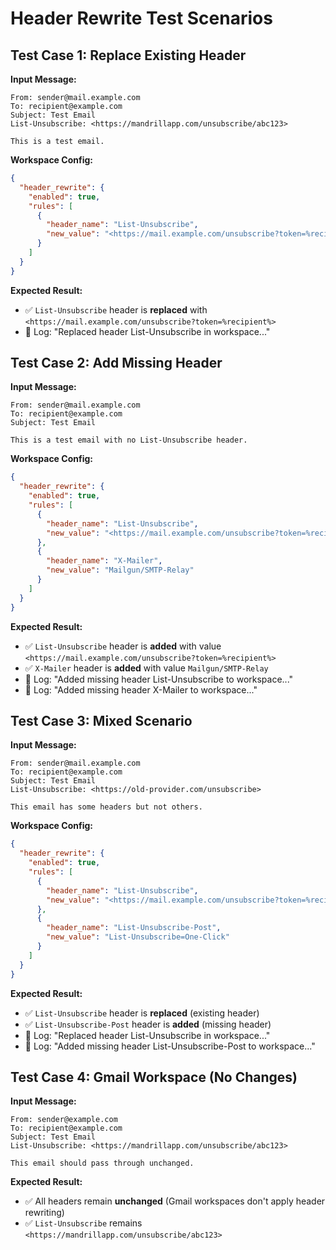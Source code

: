 # Header Rewrite Test Scenarios

## Test Case 1: Replace Existing Header
**Input Message:**
```
From: sender@mail.example.com
To: recipient@example.com
Subject: Test Email
List-Unsubscribe: <https://mandrillapp.com/unsubscribe/abc123>

This is a test email.
```

**Workspace Config:**
```json
{
  "header_rewrite": {
    "enabled": true,
    "rules": [
      {
        "header_name": "List-Unsubscribe",
        "new_value": "<https://mail.example.com/unsubscribe?token=%recipient%>"
      }
    ]
  }
}
```

**Expected Result:**
- ✅ `List-Unsubscribe` header is **replaced** with `<https://mail.example.com/unsubscribe?token=%recipient%>`
- 📝 Log: "Replaced header List-Unsubscribe in workspace..."

## Test Case 2: Add Missing Header
**Input Message:**
```
From: sender@mail.example.com
To: recipient@example.com
Subject: Test Email

This is a test email with no List-Unsubscribe header.
```

**Workspace Config:**
```json
{
  "header_rewrite": {
    "enabled": true,
    "rules": [
      {
        "header_name": "List-Unsubscribe",
        "new_value": "<https://mail.example.com/unsubscribe?token=%recipient%>"
      },
      {
        "header_name": "X-Mailer",
        "new_value": "Mailgun/SMTP-Relay"
      }
    ]
  }
}
```

**Expected Result:**
- ✅ `List-Unsubscribe` header is **added** with value `<https://mail.example.com/unsubscribe?token=%recipient%>`
- ✅ `X-Mailer` header is **added** with value `Mailgun/SMTP-Relay`
- 📝 Log: "Added missing header List-Unsubscribe to workspace..."
- 📝 Log: "Added missing header X-Mailer to workspace..."

## Test Case 3: Mixed Scenario
**Input Message:**
```
From: sender@mail.example.com
To: recipient@example.com
Subject: Test Email
List-Unsubscribe: <https://old-provider.com/unsubscribe>

This email has some headers but not others.
```

**Workspace Config:**
```json
{
  "header_rewrite": {
    "enabled": true,
    "rules": [
      {
        "header_name": "List-Unsubscribe",
        "new_value": "<https://mail.example.com/unsubscribe?token=%recipient%>"
      },
      {
        "header_name": "List-Unsubscribe-Post",
        "new_value": "List-Unsubscribe=One-Click"
      }
    ]
  }
}
```

**Expected Result:**
- ✅ `List-Unsubscribe` header is **replaced** (existing header)
- ✅ `List-Unsubscribe-Post` header is **added** (missing header)
- 📝 Log: "Replaced header List-Unsubscribe in workspace..."
- 📝 Log: "Added missing header List-Unsubscribe-Post to workspace..."

## Test Case 4: Gmail Workspace (No Changes)
**Input Message:**
```
From: sender@example.com
To: recipient@example.com
Subject: Test Email
List-Unsubscribe: <https://mandrillapp.com/unsubscribe/abc123>

This email should pass through unchanged.
```

**Expected Result:**
- ✅ All headers remain **unchanged** (Gmail workspaces don't apply header rewriting)
- ✅ `List-Unsubscribe` remains `<https://mandrillapp.com/unsubscribe/abc123>`